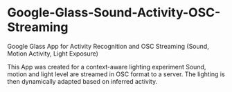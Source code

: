 # Google-Glass-Sound-Activity-OSC-Streaming
Google Glass App for Activity Recognition and OSC Streaming (Sound, Motion Activity, Light Exposure)

This App was created for a context-aware lighting experiment
Sound, motion and light level are streamed in OSC format to a server. 
The lighting is then dynamically adapted based on inferred activity.
